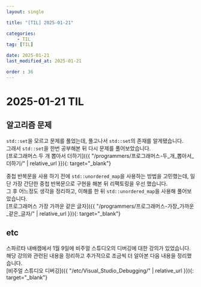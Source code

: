```yaml
---
layout: single

title: "[TIL] 2025-01-21"

categories:
    - TIL
tag: [TIL]

date: 2025-01-21
last_modified_at: 2025-01-21

order : 36
---
```


# 2025-01-21 TIL

## 알고리즘 문제

`std::set`을 모르고 문제를 풀었는데, 풀고나서 `std::set`의 존재를 알게됐습니다.  
그래서 `std::set`을 한번 공부해본 뒤 다시 문제를 풀어보았습니다.  
[프로그래머스 두 개 뽑아서 더하기]({{ "/programmers/프로그래머스-두_개_뽑아서_더하기/" | relative_url }}){: target="_blank"}

중첩 반복문을 사용 하기 전에 `std::unordered_map`을 사용하는 방법을 고민했는데, 일단 가장 간단한 중첩 반복문으로 구현을 해본 뒤 리팩토링을 우선 했습니다.  
그 후 어느정도 생각을 정리하고, 이해를 한 뒤 `std::unordered_map`을 사용해 풀어보았습니다.  
[프로그래머스 가장 가까운 같은 글자]({{ "/programmers/프로그래머스-가장_가까운_같은_글자/" | relative_url }}){: target="_blank"}

## etc

스파르타 내배캠에서 1월 9일에 비주얼 스튜디오의 디버깅에 대한 강의가 있었습니다.  
해당 강의와 관련된 내용을 정리하고 추가적으로 조금씩 더 알아본 다음 내용을 정리했습니다.  
[비주얼 스튜디오 디버깅]({{ "/etc/Visual_Studio_Debugging/" | relative_url }}){: target="_blank"}